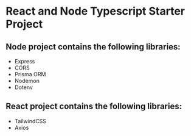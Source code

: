 # React and Node Typescript Starter Project

## Node project contains the following libraries:

- Express
- CORS
- Prisma ORM
- Nodemon
- Dotenv

## React project contains the following libraries:

- TailwindCSS
- Axios
